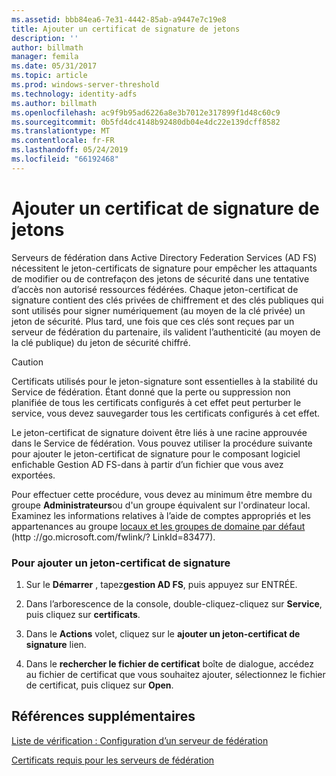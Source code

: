 ```yaml
---
ms.assetid: bbb84ea6-7e31-4442-85ab-a9447e7c19e8
title: Ajouter un certificat de signature de jetons
description: ''
author: billmath
manager: femila
ms.date: 05/31/2017
ms.topic: article
ms.prod: windows-server-threshold
ms.technology: identity-adfs
ms.author: billmath
ms.openlocfilehash: ac9f9b95ad6226a8e3b7012e317899f1d48c60c9
ms.sourcegitcommit: 0b5fd4dc4148b92480db04e4dc22e139dcff8582
ms.translationtype: MT
ms.contentlocale: fr-FR
ms.lasthandoff: 05/24/2019
ms.locfileid: "66192468"
---
```

# <a name="add-a-token-signing-certificate"></a>Ajouter un certificat de signature de jetons


Serveurs de fédération dans Active Directory Federation Services \(AD FS\) nécessitent le jeton\-certificats de signature pour empêcher les attaquants de modifier ou de contrefaçon des jetons de sécurité dans une tentative d’accès non autorisé ressources fédérées. Chaque jeton\-certificat de signature contient des clés privées de chiffrement et des clés publiques qui sont utilisés pour signer numériquement \(au moyen de la clé privée\) un jeton de sécurité. Plus tard, une fois que ces clés sont reçues par un serveur de fédération du partenaire, ils valident l’authenticité \(au moyen de la clé publique\) du jeton de sécurité chiffré.  
  
> [!CAUTION]  
> Certificats utilisés pour le jeton\-signature sont essentielles à la stabilité du Service de fédération. Étant donné que la perte ou suppression non planifiée de tous les certificats configurés à cet effet peut perturber le service, vous devez sauvegarder tous les certificats configurés à cet effet.  
  
Le jeton\-certificat de signature doivent être liés à une racine approuvée dans le Service de fédération. Vous pouvez utiliser la procédure suivante pour ajouter le jeton\-certificat de signature pour le composant logiciel enfichable Gestion AD FS\-dans à partir d’un fichier que vous avez exportées.  
  
Pour effectuer cette procédure, vous devez au minimum être membre du groupe **Administrateurs**ou d'un groupe équivalent sur l'ordinateur local.  Examinez les informations relatives à l’aide de comptes appropriés et les appartenances au groupe [locaux et les groupes de domaine par défaut](https://go.microsoft.com/fwlink/?LinkId=83477) \(http :\/\/go.microsoft.com\/fwlink\/? LinkId\=83477\).   
  
### <a name="to-add-a-token-signing-certificate"></a>Pour ajouter un jeton\-certificat de signature  
  
1.  Sur le **Démarrer** , tapez**gestion AD FS**, puis appuyez sur ENTRÉE.  
  
2.  Dans l’arborescence de la console, double-cliquez\-cliquez sur **Service**, puis cliquez sur **certificats**.  
  
3.  Dans le **Actions** volet, cliquez sur le **ajouter un jeton\-certificat de signature** lien.  
  
4.  Dans le **rechercher le fichier de certificat** boîte de dialogue, accédez au fichier de certificat que vous souhaitez ajouter, sélectionnez le fichier de certificat, puis cliquez sur **Open**.  
  
## <a name="additional-references"></a>Références supplémentaires  
[Liste de vérification : Configuration d’un serveur de fédération](Checklist--Setting-Up-a-Federation-Server.md)  
  
[Certificats requis pour les serveurs de fédération](https://technet.microsoft.com/library/dd807040.aspx)  
  

